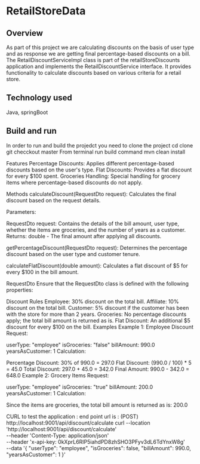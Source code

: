 # RetailStoreData

## Overview
As part of this project we are calculating discounts on the basis of user type and as response we are getting final percentage-based discounts on a bill.
The RetailDiscountServiceImpl class is part of the retailStoreDiscounts application and implements the RetailDiscountService interface. It provides functionality to calculate discounts based on various criteria for a retail store.


## Technology used
Java, springBoot

## Build and run
In order to run and build the projedct you need to clone the project
cd clone 
git checckout master
From terminal run build command
mvn clean install


Features
Percentage Discounts: Applies different percentage-based discounts based on the user's type.
Flat Discounts: Provides a flat discount for every $100 spent.
Groceries Handling: Special handling for grocery items where percentage-based discounts do not apply.

Methods
calculateDiscount(RequestDto request): Calculates the final discount based on the request details.

Parameters:

RequestDto request: Contains the details of the bill amount, user type, whether the items are groceries, and the number of years as a customer.
Returns: double - The final amount after applying all discounts.

getPercentageDiscount(RequestDto request): Determines the percentage discount based on the user type and customer tenure.

calculateFlatDiscount(double amount): Calculates a flat discount of $5 for every $100 in the bill amount.

RequestDto
Ensure that the RequestDto class is defined with the following properties:



Discount Rules
Employee: 30% discount on the total bill.
Affiliate: 10% discount on the total bill.
Customer: 5% discount if the customer has been with the store for more than 2 years.
Groceries: No percentage discounts apply; the total bill amount is returned as is.
Flat Discount: An additional $5 discount for every $100 on the bill.
Examples
Example 1: Employee Discount
Request:

userType: "employee"
isGroceries: "false"
billAmount: 990.0
yearsAsCustomer: 1
Calculation:

Percentage Discount: 30% of 990.0 = 297.0
Flat Discount: (990.0 / 100) * 5 = 45.0
Total Discount: 297.0 + 45.0 = 342.0
Final Amount: 990.0 - 342.0 = 648.0
Example 2: Grocery Items
Request:

userType: "employee"
isGroceries: "true"
billAmount: 200.0
yearsAsCustomer: 1
Calculation:

Since the items are groceries, the total bill amount is returned as is: 200.0


CURL to test the application :
end point url is : (POST) http://localhost:9001/api/discount/calculate
curl --location 'http://localhost:9001/api/discount/calculate' \
--header 'Content-Type: application/json' \
--header 'x-api-key: 0kXprL6RIP5iahdPD8zhSHO3PFyv3dL6TdYnxW8g' \
--data '{
    "userType": "employee",
    "isGroceries": false,
    "billAmount": 990.0,
    "yearsAsCustomer": 1
}'
